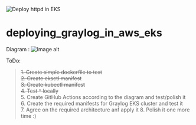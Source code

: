 ![Deploy httpd in EKS](https://github.com/MTimoshchenko/deploying_graylog_in_aws_eks/workflows/Deploy%20httpd%20in%20EKS/badge.svg)
# deploying_graylog_in_aws_eks
Diagram :
![Image alt](https://github.com/MTimoshchenko/deploying_graylog_in_aws_eks/blob/master/diagram.png)

ToDo:  
> ~~1. Create simple dockerfile to test~~    
> ~~2. Create eksctl manifest~~  
> ~~3. Create kubectl manifest~~  
> ~~4. Test ^ locally~~  
> 5. Create GitHub Actions according to the diagram and test/polish it  
> 6. Create the required manifests for Graylog EKS cluster and test it  
> 7. Agree on the required architecture anf apply it
> 8. Polish it one more time :) 
